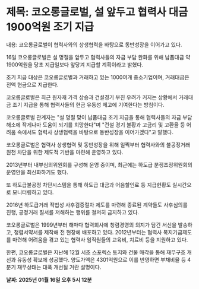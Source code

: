 # **제목: 코오롱글로벌, 설 앞두고 협력사 대금 1900억원 조기 지급**

  내용: 코오롱글로벌이 협력사와의 상생협력을 바탕으로 동반성장을 이어가고 있다. 

16일 코오롱글로벌은 설 명절을 앞두고 협력사들의 자금 부담 완화를 위해 납품대금 약 1900억원을 당초 지급일보다 앞당겨 지급할 계획이라고 밝혔다. 

조기 지급 대상은 코오롱글로벌과 거래하고 있는 1000여개 중소기업이며, 거래대금은 전액 현금으로 지급한다. 

코오롱글로벌은 최근 원자재 가격 상승과 건설경기 부진 우려가 커지는 상황에서 거래대금 조기 지급을 통해 협력사들의 현금 유동성 제고에 기여한다는 방침이다. 

코오롱글로벌 관계자는 "설 명절 맞이 납품대금 조기 지급을 통해 협력사들의 자금 부담 해소에 작게나마 도움이 되기를 희망한다"며 "건설 경기 불황과 고금리 및 고환율 등 어려움 속에서도 협력사 상생협력을 바탕으로 동반성장을 이어가겠다"고 말했다. 

코오롱글로벌은 협력사 상생협력 및 동반성장을 위해 일찍부터 협력사와의 불공정거래 원천 차단을 위한 제도적 기반을 마련해 운영하고 있다. 

2013년부터 내부심의위원회를 구성해 운영 중이며, 최근에는 하도급 분쟁조정위원회의 운영안을 최신화하기도 했다. 

또 하도급불공정 차단시스템을 통해 하도급 대금과 어음할인료 등 지급현황도 실시간으로 모니터링하고 있다. 

2016년 하도급거래 적법성 사후검증절차 제도를 마련해 종료된 계약들도 사후심의를 진행, 공정거래 질서를 저해하는 행위를 철저히 금지하고 있다. 

코오롱글로벌은 1999년부터 해마다 협력회사에 청렴경영의 의지가 담긴 서신을 발송하고, 청렴서약서를 제작해 전 현장에 배포하고 있다. 2012년부터는 협력사 복지기금제도를 마련해 어려움을 겪고 있는 협력사 임직원들의 교육비, 치료비 등을 지원하고 있다. 

한편, 코오롱글로벌은 지난해 12월 서초 스포렉스 토지와 건물 매각을 통해 재무구조 개선과 유동성 확보에 성공했다. 양도가액은 4301억원으로 이를 반영하면 부채비율 등 4분기 재무상태는 대폭 개선될 거란 설명이다.

  **날짜: 2025년 01월 16일 오후 5시 12분**